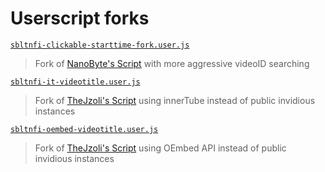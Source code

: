 # Userscript forks

[`sbltnfi-clickable-starttime-fork.user.js`](https://uscript.mchang.xyz/sbltnfi/fork/sbltnfi-clickable-starttime-fork.user.js)
> Fork of [NanoByte's Script](https://gist.github.com/MRuy/ca74d6a359c487d760f4a698e76fb0d6/) with more aggressive videoID searching

[`sbltnfi-it-videotitle.user.js`](https://uscript.mchang.xyz/sbltnfi/fork/sbltnfi-it-videotitle.user.js)
> Fork of [TheJzoli's Script](https://gist.github.com/TheJzoli/8a4cd979d433b7359cdf61c238bc0181) using innerTube instead of public invidious instances

[`sbltnfi-oembed-videotitle.user.js`](https://uscript.mchang.xyz/sbltnfi/fork/sbltnfi-oembed-videotitle.user.js)
> Fork of [TheJzoli's Script](https://gist.github.com/TheJzoli/8a4cd979d433b7359cdf61c238bc0181) using OEmbed API instead of public invidious instances